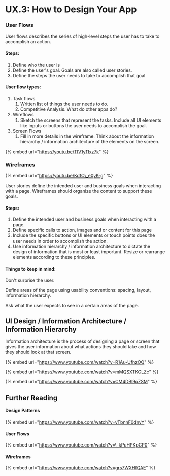 # UX.3: How to Design Your App

### User Flows

User flows describes the series of high-level steps the user has to take to accomplish an action.

#### Steps:

1. Define who the user is
2. Define the user's goal. Goals are also called user stories.
3. Define the steps the user needs to take to accomplish that goal

#### User flow types:

1. Task flows
   1. Written list of things the user needs to do.
   2. Competitive Analysis. What do other apps do?
2. Wireflows
   1. Sketch the screens that represent the tasks. Include all  UI elements like inputs or buttons the user needs to accomplish the goal.
3. Screen Flows
   1. Fill in more details in the wireframe. Think about the information hierarchy / information architecture of the elements on the screen. 

{% embed url="https://youtu.be/TIV1y11xz7k" %}

### Wireframes

{% embed url="https://youtu.be/KdfO\_e0yK-g" %}

User stories define the intended user and business goals when interacting with a page. Wireframes should organize the content to support these goals.

#### Steps:

1. Define the intended user and business goals when interacting with a page.
2. Define specific calls to action, images and or content for this page
3. Include the specific buttons or UI elements or touch points does the user needs in order to accomplish the action.
4. Use information hierarchy / information architecture to dictate the design of information that is most or least important. Resize or rearrange elements according to these principles.

#### Things to keep in mind:

Don't surprise the user.

Define areas of the page using usability conventions: spacing, layout, information hierarchy. 

Ask what the user expects to see in a certain areas of the page.

## UI Design / Information Architecture / Information Hierarchy

Information architecture is the process of designing a page or screen that gives the user information about what actions they should take and how they should look at that screen.

{% embed url="https://www.youtube.com/watch?v=R1Au-UfhzOQ" %}

{% embed url="https://www.youtube.com/watch?v=mMQSXTKGLZc" %}

{% embed url="https://www.youtube.com/watch?v=CM4DBl9oZSM" %}

## Further Reading 

#### Design Patterns

{% embed url="https://www.youtube.com/watch?v=vTbnnF0dnvY" %}

#### User Flows

{% embed url="https://www.youtube.com/watch?v=\_kPuHPKpCP0" %}

#### Wireframes

{% embed url="https://www.youtube.com/watch?v=grs7WXHfQAE" %}

